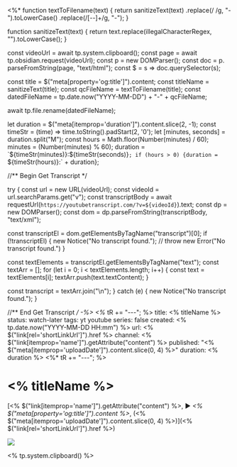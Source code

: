 <%*
function textToFilename(text) {
    return sanitizeText(text)
        .replace(/ /g, "-").toLowerCase()
        .replace(/[--]+/g, "-");
}

function sanitizeText(text) {
    return text.replace(illegalCharacterRegex, "").toLowerCase();
}

const videoUrl = await tp.system.clipboard();
const page = await tp.obsidian.request(videoUrl);
const p = new DOMParser();
const doc = p. parseFromString(page, "text/html");
const $ = s => doc.querySelector(s);

const title = $("meta[property='og:title']").content;
const titleName = sanitizeText(title);
const qcFileName = textToFilename(title);
const datedFileName = tp.date.now("YYYY-MM-DD") + "-" + qcFileName;

await tp.file.rename(datedFileName);

let duration = $("meta[itemprop='duration']").content.slice(2, -1);
const timeStr = (time) => time.toString().padStart(2, '0');
let [minutes, seconds] = duration.split("M");
const hours = Math.floor(Number(minutes) / 60);
minutes = (Number(minutes) % 60);
duration = `${timeStr(minutes)}:${timeStr(seconds)}`;
if (hours > 0) {duration = `${timeStr(hours)}:` + duration};

//** Begin Get Transcript */

try {
  const url = new URL(videoUrl);
  const videoId = url.searchParams.get("v");
  const transcriptBody = await requestUrl(`https://youtubetranscript.com/?v=${videoId}`).text;
  const dp = new DOMParser();
  const dom = dp.parseFromString(transcriptBody, "text/xml");

  const transcriptEl = dom.getElementsByTagName("transcript")[0];
  if (!transcriptEl) {
    new Notice("No transcript found.");
    // throw new Error("No transcript found.")
  }

  const textElements = transcriptEl.getElementsByTagName("text");
  const textArr = [];
  for (let i = 0; i < textElements.length; i++) {
    const text = textElements[i];
    textArr.push(text.textContent);
  }

  const transcript = textArr.join("\n");
}
catch (e) {
  new Notice("No transcript found.");
}

//** End Get Transcript */
-%>
<%*
tR += "---";
%>
title: <% titleName %>
status: watch-later
tags: yt youtube
series: false
created: <% tp.date.now("YYYY-MM-DD HH:mm") %>
url: <%
$("link[rel='shortLinkUrl']").href %>
channel: <%
$("link[itemprop='name']").getAttribute("content") %>
published: "<%
$("meta[itemprop='uploadDate']").content.slice(0, 4) %>"
duration: <% duration %>
<%*
tR += "---";
%>
# <% titleName %>

[<%
$("link[itemprop='name']").getAttribute("content") %>, ▶ *<%
$("meta[property='og:title']").content %>*, (<%
$("meta[itemprop='uploadDate']").content.slice(0, 4) %>)](<%
$("link[rel='shortLinkUrl']").href %>)

![](<% $("meta[property='og:url']").content.split('&')[0] %>)

<% tp.system.clipboard() %>
